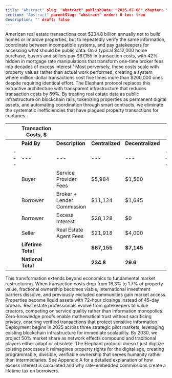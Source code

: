 ```yaml
---
title: "Abstract" slug: "abstract" publishDate: "2025-07-08" chapter: "Abstract"
section: "Abstract" parentSlug: "abstract" order: 0 toc: true
description: "" draft: false
---
```

American real estate transactions cost $234.8 billion annually not to build homes or improve properties, but to repeatedly verify the same information, coordinate between incompatible systems, and pay gatekeepers for accessing what should be public data. On a typical $412,000 home purchase, buyers and sellers pay $67,155 in transaction costs, with 42% hidden in mortgage rate manipulations that transform one-time broker fees into decades of excess interest.¹ Most perversely, these costs scale with property values rather than actual work performed, creating a system where million-dollar transactions cost five times more than $200,000 ones despite requiring identical effort.
The Elephant protocol replaces this extractive architecture with transparent infrastructure that reduces transaction costs by 89%. By treating real estate data as public infrastructure on blockchain rails, tokenizing properties as permanent digital assets, and automating coordination through smart contracts, we eliminate the systematic inefficiencies that have plagued property transactions for centuries.

| | | **Transaction Costs, $** | | | | | |
|---|---|---|---|---|---|---|---|
| | | **Paid By** | **Description** | **Centralized** | **Decentralized** | | |
| | --- | --- | --- | --- | --- | --- | |
| | | Buyer | Service Provider Fees | $5,984 | $1,500 | | |
| | | Borrower | Broker + Lender Commission | $11,124 | $1,645 | | |
| | | Borrower | Excess Interest | $28,128 | $0 | | |
| | | Seller | Real Estate Agent Fees | $21,918 | $4,000 | | |
| | | **Lifetime Total** | | **$67,155** | **$7,145** | | |
| | | **National Total** | | **234.8** | **29.6** | | |
This transformation extends beyond economics to fundamental market restructuring. When transaction costs drop from 16.3% to 1.7% of property value, fractional ownership becomes viable, international investment barriers dissolve, and previously excluded communities gain market access. Properties become liquid assets with 72-hour closings instead of 45-day ordeals. Real estate professionals evolve from gatekeepers to value creators, competing on service quality rather than information monopolies. Zero-knowledge proofs enable mathematical trust without sacrificing privacy, ensuring verified transactions that protect sensitive information.
Deployment begins in 2025 across three strategic pilot markets, leveraging existing blockchain infrastructure for immediate scalability. By 2030, we project 50% market share as network effects compound and traditional players either adapt or obsolete. The Elephant protocol doesn t just digitize existing processes it reimagines property rights for the digital age, creating programmable, divisible, verifiable ownership that serves humanity rather than intermediaries.
 See Appendix A for a detailed explanation of how excess interest is calculated and why rate-embedded commissions create a lifetime tax on borrowers.